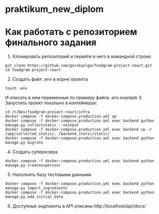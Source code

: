 # praktikum_new_diplom

# Как работать с репозиторием финального задания
1. Клонировать репозиторий и перейти в него в командной строке:
```
git clone https://github.com/gorskyolga/foodgram-project-react.git
cd foodgram-project-react
```
2. Создать файл .env в корне проекта
```
touch .env
```
И описать в нем переменные по примеру файла .env.example
3. Запустить проект локально в контейнерах:
```
cd /c/Dev/foodgram-project-react/infra
docker compose -f docker-compose.production.yml up
docker compose -f docker-compose.production.yml exec backend python manage.py collectstatic --noinput
docker compose -f docker-compose.production.yml exec backend cp -r /app/collected_static/. /backend_static/static/
docker compose -f docker-compose.production.yml exec backend python manage.py migrate

```
4. Создать суперюзера
```
docker compose -f docker-compose.production.yml exec backend python manage.py createsuperuser
```
5. Наполнить базу тестовыми данными
```
docker compose -f docker-compose.production.yml exec backend python manage.py import_ingredients
docker compose -f docker-compose.production.yml exec backend python manage.py add_initial_data
```
6. Доступные эндпоинты в API описаны http://localhost/api/docs/